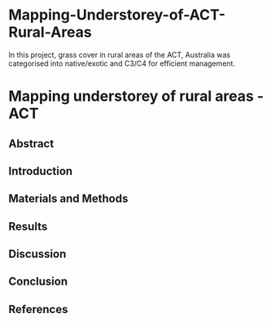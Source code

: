 # Mapping-Understorey-of-ACT-Rural-Areas
In this project, grass cover in rural areas of the ACT, Australia was categorised into native/exotic and C3/C4 for efficient management.


# Mapping understorey of rural areas -ACT


## Abstract



## Introduction




## Materials and Methods




## Results




## Discussion




## Conclusion




## References
